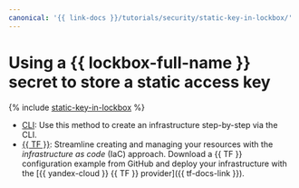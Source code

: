 ```yaml
---
canonical: '{{ link-docs }}/tutorials/security/static-key-in-lockbox/'
---
```


# Using a {{ lockbox-full-name }} secret to store a static access key

{% include [static-key-in-lockbox](../../../../_tutorials/security/static-key-in-lockbox.md) %}

* [CLI](console.md): Use this method to create an infrastructure step-by-step via the CLI.
* [{{ TF }}](terraform.md): Streamline creating and managing your resources with the _infrastructure as code_ (IaC) approach. Download a {{ TF }} configuration example from GitHub and deploy your infrastructure with the [{{ yandex-cloud }} {{ TF }} provider]({{ tf-docs-link }}).